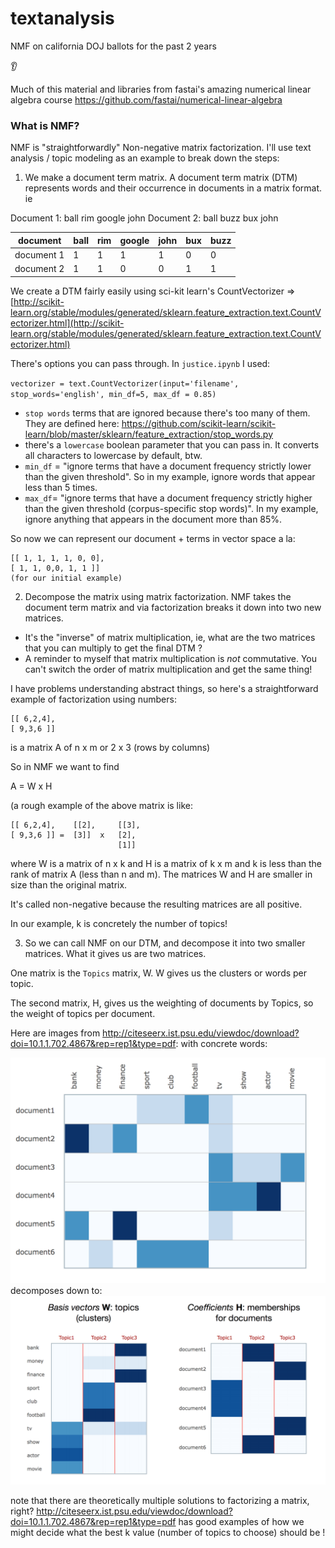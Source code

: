 # textanalysis

NMF on california DOJ ballots for the past 2 years

:ear:

Much of this material and libraries from fastai's amazing numerical linear algebra course https://github.com/fastai/numerical-linear-algebra

### What is NMF?

NMF is "straightforwardly" Non-negative matrix factorization. I'll use text analysis / topic modeling as an example to break down the steps:


1. We make a document term matrix. A document term matrix (DTM) represents words and their occurrence in documents in a matrix format. ie

Document 1: ball rim google john
Document 2: ball buzz bux john


document | ball | rim | google | john | bux | buzz |
---------|------|-----|--------|------|-----|-----|
document 1 | 1 |   1 |   1|        1 |  0|  0
document 2| 1 | 1| 0 | 0| 1 | 1


We create a DTM fairly easily using sci-kit learn's CountVectorizer =>  [http://scikit-learn.org/stable/modules/generated/sklearn.feature_extraction.text.CountVectorizer.html](http://scikit-learn.org/stable/modules/generated/sklearn.feature_extraction.text.CountVectorizer.html)

There's options you can pass through. In `justice.ipynb` I used:

`
vectorizer = text.CountVectorizer(input='filename', stop_words='english', min_df=5, max_df = 0.85)
`

- `stop words` terms that are ignored because there's too many of them. They are defined here: https://github.com/scikit-learn/scikit-learn/blob/master/sklearn/feature_extraction/stop_words.py
- there's a `lowercase` boolean parameter that you can pass in. It converts all characters to lowercase by default, btw.
- `min_df` = "ignore terms that have a document frequency strictly lower than the given threshold". So in my example, ignore words that appear less than 5 times.
- `max_df`= "ignore terms that have a document frequency strictly higher than the given threshold (corpus-specific stop words)". In my example, ignore anything that appears in the document more than 85%.

So now we can represent our document + terms in vector space a la:
```
[[ 1, 1, 1, 1, 0, 0],
[ 1, 1, 0,0, 1, 1 ]]
(for our initial example)
```

2. Decompose the matrix using matrix factorization. NMF takes the document term matrix and via factorization breaks it down into two new matrices.

- It's the "inverse" of matrix multiplication, ie, what are the two matrices that you can multiply to get the final DTM ?
- A reminder to myself that matrix multiplication is *not* commutative. You can't switch the order of matrix multiplication and get the same thing!

I have problems understanding abstract things, so here's a straightforward example of factorization using numbers:

```
[[ 6,2,4],
[ 9,3,6 ]]
```
is a matrix A of n x m or 2 x 3 (rows by columns)

So in NMF we want to find

A = W x H

(a rough example of the above matrix is like:

```
[[ 6,2,4],    [[2],     [[3],
[ 9,3,6 ]] =  [3]]  x   [2],
                        [1]]  
```

where W is a matrix of n x k
and H is a matrix of k x m
and k is less than the rank of matrix A (less than n and m).
The matrices W and H are smaller in size than the original matrix.

It's called non-negative because the resulting matrices are all positive.

In our example, k is concretely the number of topics!

3. So we can call NMF on our DTM, and decompose it into two smaller matrices. What it gives us are two matrices.

One matrix is the `Topics` matrix, W. W gives us the clusters or words per topic.

The second matrix, H, gives us the weighting of documents by Topics, so the weight of topics per document.

Here are images from http://citeseerx.ist.psu.edu/viewdoc/download?doi=10.1.1.702.4867&rep=rep1&type=pdf: with concrete words:

![img](https://github.com/xrwang/textanalysis/blob/master/Screen%20Shot%202017-10-10%20at%2011.54.56%20AM.png)
decomposes down to:
![img](https://github.com/xrwang/textanalysis/blob/master/Screen%20Shot%202017-10-10%20at%2011.55.02%20AM.png)

note that there are theoretically multiple solutions to factorizing a matrix, right? http://citeseerx.ist.psu.edu/viewdoc/download?doi=10.1.1.702.4867&rep=rep1&type=pdf has good examples of how we might decide what the best k value (number of topics to choose) should be !

